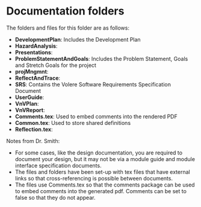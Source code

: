 # Documentation folders

The folders and files for this folder are as follows:
- **DevelopmentPlan**: Includes the Development Plan
- **HazardAnalysis**:
- **Presentations**:
- **ProblemStatementAndGoals**: Includes the Problem Statement, Goals and Stretch Goals for the project
- **projMngmnt**:
- **ReflectAndTrace**:
- **SRS**: Contains the Volere Software Requirements Specification Document
- **UserGuide**:
- **VnVPlan**:
- **VnVReport**:
- **Comments.tex**: Used to embed comments into the rendered PDF
- **Common.tex**: Used to store shared definitions
- **Reflection.tex**:

Notes from Dr. Smith:
- For some cases, like the design documentation, you are required to document your design, but it may not be via a module guide and module interface specification documents.
- The files and folders have been set-up with tex files that have external links so that cross-referencing is possible between documents.
- The files use Comments.tex so that the comments package can be used to embed comments into the generated pdf. Comments can be set to false so that they do not appear.